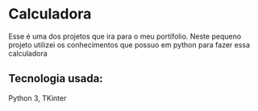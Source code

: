# Calculadora
Esse é uma dos projetos que ira para o meu portifolio.
Neste pequeno projeto utilizei os conhecimentos que possuo em python para fazer essa calculadora

## Tecnologia usada:
Python 3, TKinter


